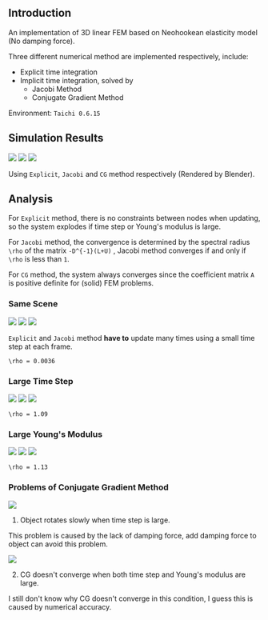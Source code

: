 ## Introduction
An implementation of 3D linear FEM based on Neohookean elasticity model (No damping force).

Three different numerical method are implemented respectively, include:
- Explicit time integration
- Implicit time integration, solved by
    - Jacobi Method
    - Conjugate Gradient Method

Environment: `Taichi 0.6.15`

## Simulation Results


![](rendered/out-exp.gif)
![](rendered/out-ja.gif)
![](rendered/out-cg.gif)

Using `Explicit`, `Jacobi`  and `CG` method respectively (Rendered by Blender).

## Analysis

For `Explicit` method, there is no constraints between nodes when updating, so the system explodes if time step or Young's modulus is large.

For `Jacobi` method, the convergence is determined by the spectral radius `\rho` of the matrix `-D^{-1}(L+U)` , Jacobi method converges if and only if `\rho` is less than `1`.

For `CG` method, the system always converges since the coefficient matrix `A` is positive definite for (solid) FEM problems.

### Same Scene
 ![](analysis/same/0-exp.gif)
 ![](analysis/same/0-ja.gif)
 ![](analysis/same/0-cg.gif)

`Explicit` and `Jacobi` method **have to** update many times using a small time step at each frame.

`\rho = 0.0036`

### Large Time Step
 ![](analysis/time_step/1-exp.gif)
 ![](analysis/time_step/1-ja.gif)
 ![](analysis/time_step/1-cg.gif)

`\rho = 1.09`


### Large Young's Modulus
 ![](analysis/Young_modulus/2-exp.gif)
 ![](analysis/Young_modulus/2-ja.gif)
 ![](analysis/Young_modulus/2-cg.gif)

`\rho = 1.13`



### Problems of Conjugate Gradient Method

 ![](analysis/problems/3-cg.gif)

1. Object rotates slowly when time step is large.

This problem is caused by the lack of damping force, add damping force to object can avoid this problem.

 ![](analysis/problems/4-cg.gif)

2. CG doesn't converge when both time step and Young's modulus are large.

I still don't know why CG doesn't converge in this condition, I guess this is caused by numerical accuracy.



<!-- ## Reference -->


<!-- | Tables   |      Are      |  Cool | -->
<!-- |----------|:-------------:|------:| -->
<!-- | col 1 is |  left-aligned | $1600 | -->
<!-- | col 2 is |    centered   |   $12 | -->
<!-- | col 3 is | right-aligned |    $1 | -->
